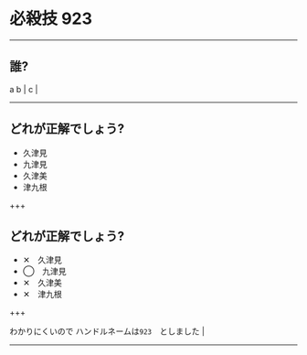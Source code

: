 # 必殺技 923

---
## 誰?
a
b |
c |

---
## どれが正解でしょう?
- 久津見
- 九津見
- 久津美
- 津九根

+++

## どれが正解でしょう?
- ✕　久津見
- ◯　九津見
- ✕　久津美
- ✕　津九根

+++

わかりにくいので ハンドルネームは`923`　としました |

---
